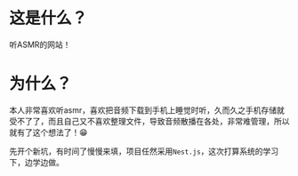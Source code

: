 # 这是什么？

听ASMR的网站！

# 为什么？

本人非常喜欢听asmr，喜欢把音频下载到手机上睡觉时听，久而久之手机存储就受不了了，而且自己又不喜欢整理文件，导致音频散播在各处，非常难管理，所以就有了这个想法了！😁

先开个新坑，有时间了慢慢来填，项目任然采用`Nest.js`，这次打算系统的学习下，边学边做。

